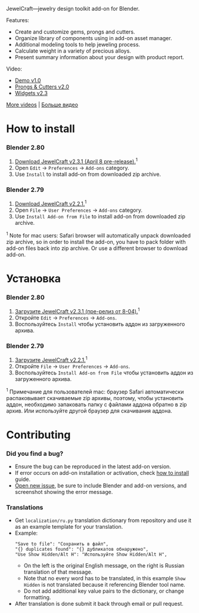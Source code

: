 JewelCraft—jewelry design toolkit add-on for Blender.

Features:

* Create and customize gems, prongs and cutters.
* Organize library of components using in add-on asset manager.
* Additional modeling tools to help jeweling process.
* Calculate weight in a variety of precious alloys.
* Present summary information about your design with product report.

Video:

* [Demo v1.0](https://youtu.be/XZ6uIdNnrHk)
* [Prongs & Cutters v2.0](https://youtu.be/AZlCFg8bDSg)
* [Widgets v2.3](https://youtu.be/9VN_-seau3k)

[More videos][playlist_en] | [Больше видео][playlist_ru]


How to install
==========================

### Blender 2.80

1. [Download JewelCraft v2.3.1 (April 8 pre-release).][v2_3_1]<sup>1</sup>
2. Open `Edit` → `Preferences` → `Add-ons` category.
3. Use `Install` to install add-on from downloaded zip archive.

### Blender 2.79

1. [Download JewelCraft v2.2.1.][v2_2_1]<sup>1</sup>
2. Open `File` → `User Preferences` → `Add-ons` category.
3. Use `Install Add-on from File` to install add-on from downloaded zip archive.

<sup>1</sup> Note for mac users: Safari browser will automatically unpack downloaded zip archive, so in order to install the add-on, you have to pack folder with add-on files back into zip archive. Or use a different browser to download add-on.


Установка
==========================

### Blender 2.80

1. [Загрузите JewelCraft v2.3.1 (пре-релиз от 8-04).][v2_3_1]<sup>1</sup>
2. Откройте `Edit` → `Preferences` → `Add-ons`.
3. Воспользуйтесь `Install` чтобы установить аддон из загруженного архива.

### Blender 2.79

1. [Загрузите JewelCraft v2.2.1.][v2_2_1]<sup>1</sup>
2. Откройте `File` → `User Preferences` → `Add-ons`.
3. Воспользуйтесь `Install Add-on from File` чтобы установить аддон из загруженного архива.

<sup>1</sup> Примечание для пользователей mac: браузер Safari автоматически распаковывает скачиваемые zip архивы, поэтому, чтобы установить аддон, необходимо запаковать папку с файлами аддона обратно в zip архив. Или используйте другой браузер для скачивания аддона.


Contributing
==========================

### Did you find a bug?

* Ensure the bug can be reproduced in the latest add-on version.
* If error occurs on add-on installation or activation, check [how to install][install_guide] guide.
* [Open new issue][new_issue], be sure to include Blender and add-on versions, and screenshot showing the error message.

### Translations

* Get `localization/ru.py` translation dictionary from repository and use it as an example template for your translation.
* Example:
  ```
  "Save to file": "Сохранить в файл",
  "{} duplicates found": "{} дубликатов обнаружено",
  "Use Show Hidden/Alt H": "Используйте Show Hidden/Alt H",
  ```
  * On the left is the original English message, on the right is Russian translation of that message.
  * Note that no every word has to be translated, in this example `Show Hidden` is not translated because it referencing Blender tool name.
  * Do not add additional key value pairs to the dictionary, or change formatting.
* After translation is done submit it back through email or pull request.


[v2_3_1]: https://github.com/mrachinskiy/jewelcraft/releases/download/v2.3.1/jewelcraft-2_3_1.zip
[v2_2_1]: https://github.com/mrachinskiy/jewelcraft/releases/download/v2.2.1/jewelcraft-2_2_1.zip
[playlist_en]: https://www.youtube.com/playlist?list=PLCoK1Ao0T01KhfestF7xCic1jf5YjXiVh
[playlist_ru]: https://www.youtube.com/playlist?list=PLCoK1Ao0T01KQ0cobvQLR2q3sYF6fH2lh
[install_guide]: https://github.com/mrachinskiy/jewelcraft#how-to-install
[new_issue]: https://github.com/mrachinskiy/jewelcraft/issues/new
